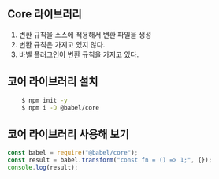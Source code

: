 ## Core 라이브러리

1.  변환 규칙을 소스에 적용해서 변환 파일을 생성
2.  변환 규칙은 가지고 있지 않다.
3.  바벨 플러그인이 변환 규칙을 가지고 있다.

## 코어 라이브러리 설치

```bash
    $ npm init -y
    $ npm i -D @babel/core
```

## 코어 라이브러리 사용해 보기

```javascript
const babel = require("@babel/core");
const result = babel.transform("const fn = () => 1;", {});
console.log(result);
```
